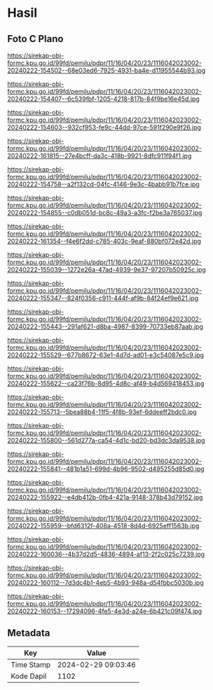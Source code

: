 # Hasil

## Foto C Plano

https://sirekap-obj-formc.kpu.go.id/99fd/pemilu/pdpr/11/16/04/20/23/1116042023002-20240222-154502--68e03ed6-7925-4931-ba4e-d11955544b93.jpg

https://sirekap-obj-formc.kpu.go.id/99fd/pemilu/pdpr/11/16/04/20/23/1116042023002-20240222-154407--6c539fbf-1205-4218-817b-84f9be16e45d.jpg

https://sirekap-obj-formc.kpu.go.id/99fd/pemilu/pdpr/11/16/04/20/23/1116042023002-20240222-154603--932cf953-fe9c-44dd-97ce-591f290e9f26.jpg

https://sirekap-obj-formc.kpu.go.id/99fd/pemilu/pdpr/11/16/04/20/23/1116042023002-20240222-161815--27e4bcff-da3c-418b-9921-8dfc911f94f1.jpg

https://sirekap-obj-formc.kpu.go.id/99fd/pemilu/pdpr/11/16/04/20/23/1116042023002-20240222-154758--a2f132cd-04fc-4146-9e3c-4babb91b7fce.jpg

https://sirekap-obj-formc.kpu.go.id/99fd/pemilu/pdpr/11/16/04/20/23/1116042023002-20240222-154855--c0db051d-bc8c-49a3-a3fc-f2be3a765037.jpg

https://sirekap-obj-formc.kpu.go.id/99fd/pemilu/pdpr/11/16/04/20/23/1116042023002-20240222-161354--f4e6f2dd-c785-403c-9eaf-880bf072e42d.jpg

https://sirekap-obj-formc.kpu.go.id/99fd/pemilu/pdpr/11/16/04/20/23/1116042023002-20240222-155039--1272e26a-47ad-4939-9e37-97207b50925c.jpg

https://sirekap-obj-formc.kpu.go.id/99fd/pemilu/pdpr/11/16/04/20/23/1116042023002-20240222-155347--824f0356-c911-444f-af9b-84f24ef9e621.jpg

https://sirekap-obj-formc.kpu.go.id/99fd/pemilu/pdpr/11/16/04/20/23/1116042023002-20240222-155443--291af621-d8ba-4987-8399-70733eb87aab.jpg

https://sirekap-obj-formc.kpu.go.id/99fd/pemilu/pdpr/11/16/04/20/23/1116042023002-20240222-155529--677b8672-63e1-4d7d-ad01-e3c54087e5c9.jpg

https://sirekap-obj-formc.kpu.go.id/99fd/pemilu/pdpr/11/16/04/20/23/1116042023002-20240222-155622--ca23f76b-8d95-4d8c-af49-b4d569418453.jpg

https://sirekap-obj-formc.kpu.go.id/99fd/pemilu/pdpr/11/16/04/20/23/1116042023002-20240222-155713--5bea88b4-11f5-4f8b-93ef-6ddeeff2bdc0.jpg

https://sirekap-obj-formc.kpu.go.id/99fd/pemilu/pdpr/11/16/04/20/23/1116042023002-20240222-155800--561d277a-ca54-4d1c-bd20-bd3dc3da9538.jpg

https://sirekap-obj-formc.kpu.go.id/99fd/pemilu/pdpr/11/16/04/20/23/1116042023002-20240222-155841--481b1a51-699d-4b96-9502-d495255d85d0.jpg

https://sirekap-obj-formc.kpu.go.id/99fd/pemilu/pdpr/11/16/04/20/23/1116042023002-20240222-155922--e4db412b-0fb4-421a-9148-378b43d79152.jpg

https://sirekap-obj-formc.kpu.go.id/99fd/pemilu/pdpr/11/16/04/20/23/1116042023002-20240222-155959--bfd6312f-408a-4518-8d4d-6925eff1563b.jpg

https://sirekap-obj-formc.kpu.go.id/99fd/pemilu/pdpr/11/16/04/20/23/1116042023002-20240222-160036--4b37d2d5-4836-4894-af13-2f2c025c7239.jpg

https://sirekap-obj-formc.kpu.go.id/99fd/pemilu/pdpr/11/16/04/20/23/1116042023002-20240222-160112--7d3dc4b1-4eb5-4b93-948a-d54fbbc5030b.jpg

https://sirekap-obj-formc.kpu.go.id/99fd/pemilu/pdpr/11/16/04/20/23/1116042023002-20240222-160153--17294096-4fe5-4e3d-a24e-6b421c09f474.jpg


## Metadata

| Key        | Value               |
| ---------- | ------------------- |
| Time Stamp | 2024-02-29 09:03:46 |
| Kode Dapil | 1102                |



